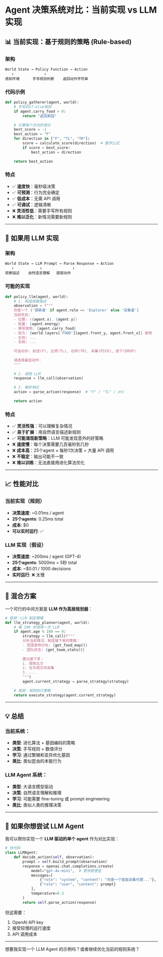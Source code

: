 # Agent 决策系统对比：当前实现 vs LLM 实现

## 📊 当前实现：基于规则的策略 (Rule-based)

### 架构
```
World State → Policy Function → Action
   ↓              ↓
感知环境      手写规则判断    返回动作字符串
```

### 代码示例
```python
def policy_gatherer(agent, world):
    # 手写的if-else规则
    if agent.carry_food > 0:
        return "返回家园"
    
    # 计算每个方向的得分
    best_score = -1
    best_action = "F"
    for direction in ["F", "TL", "TR"]:
        score = calculate_score(direction)  # 数学公式
        if score > best_score:
            best_action = direction
    
    return best_action
```

### 特点
- ✅ **速度快**：毫秒级决策
- ✅ **可预测**：行为完全确定
- ✅ **低成本**：无需 API 调用
- ✅ **可调试**：逻辑清晰
- ❌ **灵活性低**：需要手写所有规则
- ❌ **难以泛化**：新情况需要新规则

---

## 🤖 如果用 LLM 实现

### 架构
```
World State → LLM Prompt → Parse Response → Action
   ↓            ↓              ↓
观察描述    自然语言理解   提取动作
```

### 可能的实现
```python
def policy_llm(agent, world):
    # 1. 构造观察描述
    observation = f"""
    你是一个 {'探索者' if agent.role == 'Explorer' else '采集者'}
    当前状态:
    - 位置: ({agent.x}, {agent.y})
    - 能量: {agent.energy}
    - 携带食物: {agent.carry_food}
    - 前方: {world.layers['FOOD'][agent.front_y, agent.front_x]} 食物
    - 左侧: ...
    - 右侧: ...
    
    可选动作: 前进(F), 左转(TL), 右转(TR), 采集(PICK), 放下(DROP)
    
    请选择最佳动作:
    """
    
    # 2. 调用 LLM
    response = llm_call(observation)
    
    # 3. 解析响应
    action = parse_action(response)  # "F" / "TL" / etc
    
    return action
```

### 特点
- ✅ **灵活性强**：可以理解复杂情况
- ✅ **易于扩展**：用自然语言描述新规则
- ✅ **可能涌现新策略**：LLM 可能发现意外的好策略
- ❌ **速度慢**：每个决策需要几百毫秒到几秒
- ❌ **成本高**：25个agent × 每秒1次决策 = 大量 API 调用
- ❌ **不稳定**：输出可能不一致
- ❌ **难以训练**：无法直接用进化算法优化

---

## 📈 性能对比

### 当前实现（规则）
- **决策速度**: ~0.01ms / agent
- **25个agents**: 0.25ms total
- **成本**: $0
- **可以实时运行**: ✅

### LLM 实现（假设）
- **决策速度**: ~200ms / agent (GPT-4)
- **25个agents**: 5000ms = 5秒 total
- **成本**: ~$0.01 / 1000 decisions
- **实时运行**: ❌ 太慢

---

## 🎯 混合方案

一个可行的中间方案是 **LLM 作为高层规划器**：

```python
# 低频：LLM 制定策略
def llm_strategy_planner(agent, world):
    # 每 100 步调用一次 LLM
    if agent.age % 100 == 0:
        strategy = llm_call(f"""
        分析当前情况，制定接下来的策略：
        - 周围食物分布: {get_food_map()}
        - 团队状态: {get_team_stats()}
        
        建议接下来：
        1. 探索北方
        2. 在东南方向采集
        3. ...
        """)
        agent.current_strategy = parse_strategy(strategy)
    
    # 高频：规则执行策略
    return execute_strategy(agent.current_strategy)
```

---

## 💡 总结

### 当前系统：
- **类型**: 进化算法 + 基因编码的策略
- **决策**: 手写规则 + 数值评分
- **学习**: 通过繁殖和变异优化基因
- **类比**: 类似昆虫的本能行为

### LLM Agent 系统：
- **类型**: 大语言模型驱动
- **决策**: 自然语言理解和推理
- **学习**: 可能需要 fine-tuning 或 prompt engineering
- **类比**: 类似人类的推理决策

---

## 🚀 如果你想尝试 LLM Agent

我可以帮你实现一个 **LLM 驱动的单个 agent** 作为对比实验：

```python
# 伪代码
class LLMAgent:
    def decide_action(self, observation):
        prompt = self.build_prompt(observation)
        response = openai.chat.completions.create(
            model="gpt-4o-mini",  # 更快更便宜
            messages=[
                {"role": "system", "content": "你是一个智能采集代理..."},
                {"role": "user", "content": prompt}
            ],
            temperature=0.3
        )
        return self.parse_action(response)
```

但这需要：
1. OpenAI API key
2. 接受较慢的运行速度
3. API 调用成本

---

想要我实现一个 LLM Agent 的示例吗？或者继续优化当前的规则系统？
